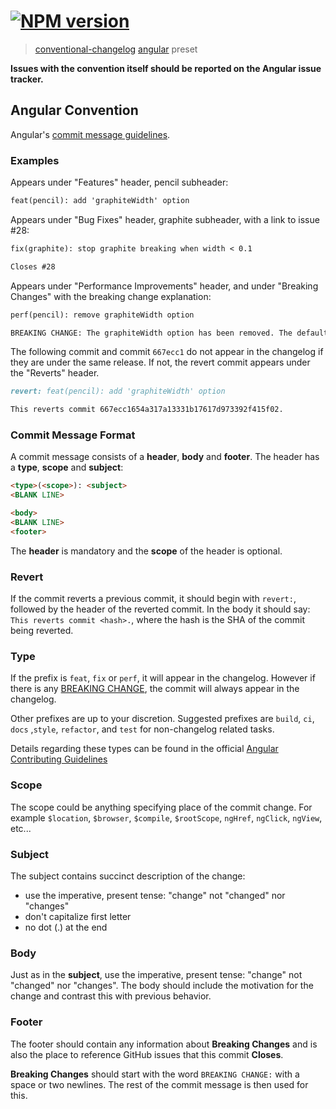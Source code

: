 # [![NPM version][npm-image]][npm-url]

> [conventional-changelog](https://github.com/ajoslin/conventional-changelog) [angular](https://github.com/angular/angular) preset

**Issues with the convention itself should be reported on the Angular issue tracker.**

## Angular Convention

Angular's [commit message guidelines](https://github.com/angular/angular/blob/main/CONTRIBUTING.md#commit).

### Examples

Appears under "Features" header, pencil subheader:

```md
feat(pencil): add 'graphiteWidth' option
```

Appears under "Bug Fixes" header, graphite subheader, with a link to issue #28:

```md
fix(graphite): stop graphite breaking when width < 0.1

Closes #28
```

Appears under "Performance Improvements" header, and under "Breaking Changes" with the breaking change explanation:

```md
perf(pencil): remove graphiteWidth option

BREAKING CHANGE: The graphiteWidth option has been removed. The default graphite width of 10mm is always used for performance reason.
```

The following commit and commit `667ecc1` do not appear in the changelog if they are under the same release. If not, the revert commit appears under the "Reverts" header.

```md
revert: feat(pencil): add 'graphiteWidth' option

This reverts commit 667ecc1654a317a13331b17617d973392f415f02.
```

### Commit Message Format

A commit message consists of a **header**, **body** and **footer**. The header has a **type**, **scope** and **subject**:

```md
<type>(<scope>): <subject>
<BLANK LINE>

<body>
<BLANK LINE>
<footer>
```

The **header** is mandatory and the **scope** of the header is optional.

### Revert

If the commit reverts a previous commit, it should begin with `revert:`, followed by the header of the reverted commit. In the body it should say: `This reverts commit <hash>.`, where the hash is the SHA of the commit being reverted.

### Type

If the prefix is `feat`, `fix` or `perf`, it will appear in the changelog. However if there is any [BREAKING CHANGE](#footer), the commit will always appear in the changelog.

Other prefixes are up to your discretion. Suggested prefixes are `build`, `ci`, `docs` ,`style`, `refactor`, and `test` for non-changelog related tasks.

Details regarding these types can be found in the official [Angular Contributing Guidelines](https://github.com/angular/angular/blob/main/CONTRIBUTING.md#type)

### Scope

The scope could be anything specifying place of the commit change. For example `$location`,
`$browser`, `$compile`, `$rootScope`, `ngHref`, `ngClick`, `ngView`, etc...

### Subject

The subject contains succinct description of the change:

-   use the imperative, present tense: "change" not "changed" nor "changes"
-   don't capitalize first letter
-   no dot (.) at the end

### Body

Just as in the **subject**, use the imperative, present tense: "change" not "changed" nor "changes".
The body should include the motivation for the change and contrast this with previous behavior.

### Footer

The footer should contain any information about **Breaking Changes** and is also the place to
reference GitHub issues that this commit **Closes**.

**Breaking Changes** should start with the word `BREAKING CHANGE:` with a space or two newlines. The rest of the commit message is then used for this.

[npm-image]: https://badge.fury.io/js/conventional-changelog-angular.svg
[npm-url]: https://npmjs.org/package/conventional-changelog-angular
